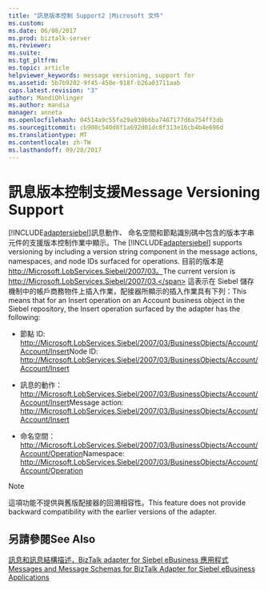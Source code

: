 ```yaml
---
title: "訊息版本控制 Support2 |Microsoft 文件"
ms.custom: 
ms.date: 06/08/2017
ms.prod: biztalk-server
ms.reviewer: 
ms.suite: 
ms.tgt_pltfrm: 
ms.topic: article
helpviewer_keywords: message versioning, support for
ms.assetid: 5b7b9202-9f45-450e-918f-b26a03711aab
caps.latest.revision: "3"
author: MandiOhlinger
ms.author: mandia
manager: anneta
ms.openlocfilehash: 04514a9c55fa29a930b6ba7467177d6a754ff3db
ms.sourcegitcommit: cb908c540d8f1a692d01dc8f313e16cb4b4e696d
ms.translationtype: MT
ms.contentlocale: zh-TW
ms.lasthandoff: 09/20/2017
---
```

# <a name="message-versioning-support"></a><span data-ttu-id="91e7c-102">訊息版本控制支援</span><span class="sxs-lookup"><span data-stu-id="91e7c-102">Message Versioning Support</span></span>
<span data-ttu-id="91e7c-103">[!INCLUDE[adaptersiebel](../../includes/adaptersiebel-md.md)]訊息動作、 命名空間和節點識別碼中包含的版本字串元件的支援版本控制作業中顯示。</span><span class="sxs-lookup"><span data-stu-id="91e7c-103">The [!INCLUDE[adaptersiebel](../../includes/adaptersiebel-md.md)] supports versioning by including a version string component in the message actions, namespaces, and node IDs surfaced for operations.</span></span> <span data-ttu-id="91e7c-104">目前的版本是 http://Microsoft.LobServices.Siebel/2007/03。</span><span class="sxs-lookup"><span data-stu-id="91e7c-104">The current version is http://Microsoft.LobServices.Siebel/2007/03.</span></span> <span data-ttu-id="91e7c-105">這表示在 Siebel 儲存機制中的帳戶商務物件上插入作業，配接器所顯示的插入作業具有下列：</span><span class="sxs-lookup"><span data-stu-id="91e7c-105">This means that for an Insert operation on an Account business object in the Siebel repository, the Insert operation surfaced by the adapter has the following:</span></span>  
  
-   <span data-ttu-id="91e7c-106">節點 ID: http://Microsoft.LobServices.Siebel/2007/03/BusinessObjects/Account/Account/Insert</span><span class="sxs-lookup"><span data-stu-id="91e7c-106">Node ID: http://Microsoft.LobServices.Siebel/2007/03/BusinessObjects/Account/Account/Insert</span></span>  
  
-   <span data-ttu-id="91e7c-107">訊息的動作： http://Microsoft.LobServices.Siebel/2007/03/BusinessObjects/Account/Account/Insert</span><span class="sxs-lookup"><span data-stu-id="91e7c-107">Message action: http://Microsoft.LobServices.Siebel/2007/03/BusinessObjects/Account/Account/Insert</span></span>  
  
-   <span data-ttu-id="91e7c-108">命名空間： http://Microsoft.LobServices.Siebel/2007/03/BusinessObjects/Account/Account/Operation</span><span class="sxs-lookup"><span data-stu-id="91e7c-108">Namespace: http://Microsoft.LobServices.Siebel/2007/03/BusinessObjects/Account/Account/Operation</span></span>  
  
> [!NOTE]
>  <span data-ttu-id="91e7c-109">這項功能不提供與舊版配接器的回溯相容性。</span><span class="sxs-lookup"><span data-stu-id="91e7c-109">This feature does not provide backward compatibility with the earlier versions of the adapter.</span></span>  
  
## <a name="see-also"></a><span data-ttu-id="91e7c-110">另請參閱</span><span class="sxs-lookup"><span data-stu-id="91e7c-110">See Also</span></span>  
 [<span data-ttu-id="91e7c-111">訊息和訊息結構描述，BizTalk adapter for Siebel eBusiness 應用程式</span><span class="sxs-lookup"><span data-stu-id="91e7c-111">Messages and Message Schemas for BizTalk Adapter for Siebel eBusiness Applications</span></span>](../../adapters-and-accelerators/adapter-siebel/messages-and-message-schemas-for-siebel-adapter-in-biztalk.md)